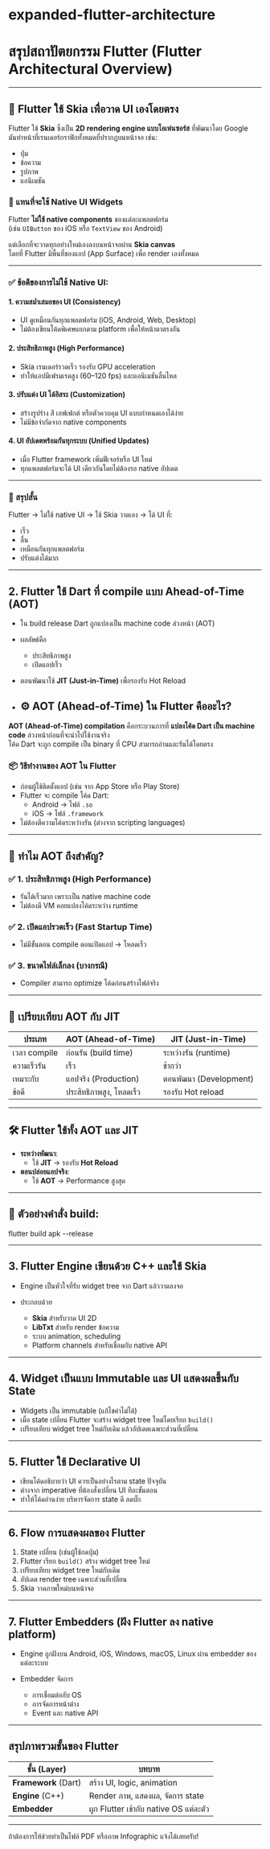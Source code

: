 # expanded-flutter-architecture

# สรุปสถาปัตยกรรม Flutter (Flutter Architectural Overview)

---

## 🎨 Flutter ใช้ Skia เพื่อวาด UI เองโดยตรง

Flutter ใช้ **Skia** ซึ่งเป็น **2D rendering engine แบบโอเพ่นซอร์ส** ที่พัฒนาโดย Google  
มันทำหน้าที่เรนเดอร์กราฟิกทั้งหมดที่ปรากฏบนหน้าจอ เช่น:

- ปุ่ม
- ข้อความ
- รูปภาพ
- แอนิเมชัน

### 🚫 แทนที่จะใช้ Native UI Widgets

Flutter **ไม่ใช้ native components** ของแต่ละแพลตฟอร์ม  
(เช่น `UIButton` ของ iOS หรือ `TextView` ของ Android)

แต่เลือกที่จะวาดทุกอย่างใหม่เองลงบนหน้าจอผ่าน **Skia canvas**  
โดยที่ Flutter มีพื้นที่ของแอป (App Surface) เพื่อ render เองทั้งหมด

---

### ✅ ข้อดีของการไม่ใช้ Native UI:

#### 1. ความสม่ำเสมอของ UI (Consistency)
- UI ดูเหมือนกันทุกแพลตฟอร์ม (iOS, Android, Web, Desktop)
- ไม่ต้องเขียนโค้ดพิเศษแยกตาม platform เพื่อให้หน้าตาตรงกัน

#### 2. ประสิทธิภาพสูง (High Performance)
- Skia เรนเดอร์รวดเร็ว รองรับ GPU acceleration
- ทำให้แอปมีเฟรมเรตสูง (60–120 fps) และแอนิเมชันลื่นไหล

#### 3. ปรับแต่ง UI ได้อิสระ (Customization)
- สร้างรูปร่าง สี เอฟเฟกต์ หรือตัวควบคุม UI แบบกำหนดเองได้ง่าย
- ไม่มีข้อจำกัดจาก native components

#### 4. UI อัปเดตพร้อมกันทุกระบบ (Unified Updates)
- เมื่อ Flutter framework เพิ่มฟีเจอร์หรือ UI ใหม่
- ทุกแพลตฟอร์มจะได้ UI เดียวกันโดยไม่ต้องรอ native อัปเดต

---

### 📌 สรุปสั้น

Flutter → ไม่ใช้ native UI → ใช้ Skia วาดเอง → ได้ UI ที่:

- เร็ว
- ลื่น
- เหมือนกันทุกแพลตฟอร์ม
- ปรับแต่งได้มาก


---

## 2. Flutter ใช้ Dart ที่ compile แบบ Ahead-of-Time (AOT)

* ใน build release Dart ถูกแปลงเป็น machine code ล่วงหน้า (AOT)
* ผลลัพธ์คือ

  * ประสิทธิภาพสูง
  * เปิดแอปเร็ว
* ตอนพัฒนาใช้ **JIT (Just-in-Time)** เพื่อรองรับ Hot Reload

* ## ⚙️ AOT (Ahead-of-Time) ใน Flutter คืออะไร?

**AOT (Ahead-of-Time) compilation** คือกระบวนการที่ **แปลงโค้ด Dart เป็น machine code** ล่วงหน้าก่อนที่จะนำไปใช้งานจริง  
โค้ด Dart จะถูก compile เป็น binary ที่ CPU สามารถอ่านและรันได้โดยตรง

### 📦 วิธีทำงานของ AOT ใน Flutter

- ก่อนผู้ใช้ติดตั้งแอป (เช่น จาก App Store หรือ Play Store)
- Flutter จะ compile โค้ด Dart:
  - Android → ไฟล์ `.so`
  - iOS → ไฟล์ `.framework`
- ไม่ต้องตีความโค้ดระหว่างรัน (ต่างจาก scripting languages)

---

## 🧠 ทำไม AOT ถึงสำคัญ?

### ✅ 1. ประสิทธิภาพสูง (High Performance)
- รันได้เร็วมาก เพราะเป็น native machine code
- ไม่ต้องมี VM คอยแปลงโค้ดระหว่าง runtime

### ✅ 2. เปิดแอปรวดเร็ว (Fast Startup Time)
- ไม่มีขั้นตอน compile ตอนเปิดแอป → โหลดเร็ว

### ✅ 3. ขนาดไฟล์เล็กลง (บางกรณี)
- Compiler สามารถ optimize โค้ดก่อนสร้างไฟล์จริง

---

## 🧪 เปรียบเทียบ AOT กับ JIT

| ประเภท             | AOT (Ahead-of-Time)       | JIT (Just-in-Time)         |
|--------------------|----------------------------|-----------------------------|
| เวลา compile        | ก่อนรัน (build time)       | ระหว่างรัน (runtime)        |
| ความเร็วรัน        | เร็ว                       | ช้ากว่า                     |
| เหมาะกับ            | แอปจริง (Production)       | ตอนพัฒนา (Development)     |
| ข้อดี               | ประสิทธิภาพสูง, โหลดเร็ว | รองรับ Hot reload          |

---

## 🛠️ Flutter ใช้ทั้ง AOT และ JIT

- **ระหว่างพัฒนา**:
  - ใช้ **JIT** → รองรับ **Hot Reload**
- **ตอนปล่อยแอปจริง**:
  - ใช้ **AOT** → Performance สูงสุด

---

## 🔧 ตัวอย่างคำสั่ง build:

flutter build apk --release


---

## 3. Flutter Engine เขียนด้วย C++ และใช้ Skia

* Engine เป็นหัวใจที่รับ widget tree จาก Dart แล้ววาดลงจอ
* ประกอบด้วย

  * **Skia** สำหรับวาด UI 2D
  * **LibTxt** สำหรับ render ข้อความ
  * ระบบ animation, scheduling
  * Platform channels สำหรับเชื่อมกับ native API

---

## 4. Widget เป็นแบบ Immutable และ UI แสดงผลขึ้นกับ State

* Widgets เป็น immutable (แก้ไขค่าไม่ได้)
* เมื่อ state เปลี่ยน Flutter จะสร้าง widget tree ใหม่โดยเรียก `build()`
* เปรียบเทียบ widget tree ใหม่กับเดิม แล้วอัปเดตเฉพาะส่วนที่เปลี่ยน

---

## 5. Flutter ใช้ Declarative UI

* เขียนโค้ดอธิบายว่า UI ควรเป็นอย่างไรตาม state ปัจจุบัน
* ต่างจาก imperative ที่ต้องสั่งเปลี่ยน UI ทีละขั้นตอน
* ทำให้โค้ดอ่านง่าย บริหารจัดการ state ดี ลดบั๊ก

---

## 6. Flow การแสดงผลของ Flutter

1. State เปลี่ยน (เช่นผู้ใช้กดปุ่ม)
2. Flutter เรียก `build()` สร้าง widget tree ใหม่
3. เปรียบเทียบ widget tree ใหม่กับเดิม
4. อัปเดต render tree เฉพาะส่วนที่เปลี่ยน
5. Skia วาดภาพใหม่บนหน้าจอ

---

## 7. Flutter Embedders (ฝัง Flutter ลง native platform)

* Engine ถูกฝังบน Android, iOS, Windows, macOS, Linux ผ่าน embedder ของแต่ละระบบ
* Embedder จัดการ

  * การเชื่อมต่อกับ OS
  * การจัดการหน้าต่าง
  * Event และ native API

---

## สรุปภาพรวมชั้นของ Flutter

| ชั้น (Layer)         | บทบาท                                  |
| -------------------- | -------------------------------------- |
| **Framework** (Dart) | สร้าง UI, logic, animation             |
| **Engine** (C++)     | Render ภาพ, แสดงผล, จัดการ state       |
| **Embedder**         | ผูก Flutter เข้ากับ native OS แต่ละตัว |

---

ถ้าต้องการให้ช่วยทำเป็นไฟล์ PDF หรือภาพ Infographic แจ้งได้เลยครับ!
